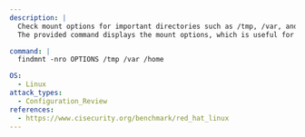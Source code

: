 ```yaml
---
description: |
  Check mount options for important directories such as /tmp, /var, and /home on a Linux system.
  The provided command displays the mount options, which is useful for configuration review and ensuring security best practices (e.g., nodev, noexec, nosuid).

command: |
  findmnt -nro OPTIONS /tmp /var /home

OS:
  - Linux
attack_types:
  - Configuration_Review
references:
  - https://www.cisecurity.org/benchmark/red_hat_linux
---
```

